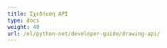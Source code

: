 ```yaml
---
title: Σχεδίαση API
type: docs
weight: 40
url: /el/python-net/developer-guide/drawing-api/
---
```

